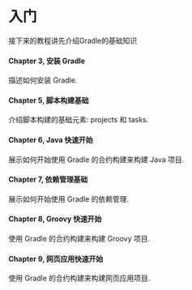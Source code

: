 # 入门

接下来的教程讲先介绍Gradle的基础知识

#### Chapter 3, 安装 Gradle

描述如何安装 Gradle.

#### Chapter 5, 脚本构建基础

介绍脚本构建的基础元素: projects 和 tasks.

#### Chapter 6, Java 快速开始

展示如何开始使用 Gradle 的合约构建来构建 Java 项目.

#### Chapter 7, 依赖管理基础

展示如何开始使用 Gradle 的依赖管理.

#### Chapter 8, Groovy 快速开始

使用 Gradle 的合约构建来构建 Groovy 项目.

#### Chapter 9, 网页应用快速开始

使用 Gradle 的合约构建来构建网页应用项目.

